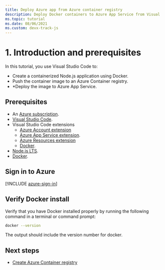 ```yaml
---
title: Deploy Azure app from Azure container registry
description: Deploy Docker containers to Azure App Service from Visual Studio Code part 1, introduction, and prerequisites.
ms.topic: tutorial
ms.date: 08/06/2021
ms.custom: devx-track-js
---
```


# 1. Introduction and prerequisites

In this tutorial, you use Visual Studio Code to:

* Create a containerized Node.js application using Docker.
* Push the container image to an Azure Container registry.
* *Deploy the image to Azure App Service.

## Prerequisites

- An [Azure subscription]([#azure-subscription](https://azure.microsoft.com/free/)).
- [Visual Studio Code](https://code.visualstudio.com/).
- Visual Studio Code extensions
    - [Azure Account extension](https://marketplace.visualstudio.com/items?itemName=ms-vscode.azure-account)
    - [Azure App Service extension](https://marketplace.visualstudio.com/items?itemName=ms-azuretools.vscode-azureappservice).
    - [Azure Resources extension](https://marketplace.visualstudio.com/items?itemName=ms-azuretools.vscode-azureresourcegroups)
    - [Docker](https://marketplace.visualstudio.com/items?itemName=ms-azuretools.vscode-docker).
- [Node.js LTS](https://nodejs.org/en/download).
- [Docker](https://www.docker.com/community-edition).

## Sign in to Azure

[!INCLUDE [azure-sign-in](../../includes/azure-sign-in.md)]

## Verify Docker install

Verify that you have Docker installed properly by running the following command in a terminal or command prompt:

```bash
docker --version
```

The output should include the version number for docker.

## Next steps

* [Create Azure Container registry](tutorial-vscode-docker-node-02.md)
